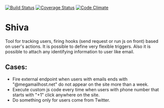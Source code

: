 [![Build Status](https://travis-ci.org/sansaralab/shiva.svg?branch=master)](https://travis-ci.org/sansaralab/shiva)  [![Coverage Status](https://coveralls.io/repos/github/sansaralab/shiva/badge.svg?branch=master)](https://coveralls.io/github/sansaralab/shiva?branch=master)  [![Code Climate](https://codeclimate.com/github/sansaralab/shiva/badges/gpa.svg)](https://codeclimate.com/github/sansaralab/shiva)

# Shiva
Tool for tracking users, firing hooks (send request or run js on front) based on user's actions.
It is possible to define very flexible triggers. Also it is possible to attach any identifying information to user like email.


## Cases:
- Fire external endpoint when users with emails ends with "@megamailhost.net" do not appear on the site more than a week.
- Execute custom js code every time when users with phone number that starts with "+1" click anywhere on the site.
- Do something only for users come from Twitter.
